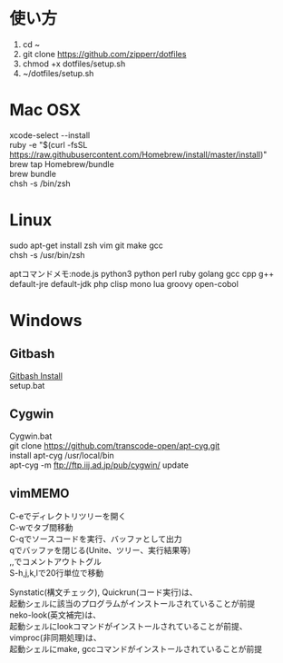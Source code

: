 #  使い方
1. cd ~
2. git clone https://github.com/zipperr/dotfiles
3. chmod +x dotfiles/setup.sh
4. ~/dotfiles/setup.sh

#  Mac OSX
xcode-select --install  
ruby -e "$(curl -fsSL https://raw.githubusercontent.com/Homebrew/install/master/install)"  
brew tap Homebrew/bundle  
brew bundle  
chsh -s /bin/zsh   

#  Linux
sudo apt-get install zsh vim git make gcc  
chsh -s /usr/bin/zsh

aptコマンドメモ:node.js python3 python perl ruby golang gcc cpp g++  
default-jre default-jdk php clisp mono lua groovy open-cobol

#  Windows
##  Gitbash
[Gitbash Install](http://gitforwindows.org)  
setup.bat  
##  Cygwin
Cygwin.bat  
git clone https://github.com/transcode-open/apt-cyg.git  
install apt-cyg /usr/local/bin  
apt-cyg -m ftp://ftp.iij.ad.jp/pub/cygwin/ update

##  vimMEMO
C-eでディレクトリツリーを開く  
C-wでタブ間移動  
C-qでソースコードを実行、バッファとして出力  
qでバッファを閉じる(Unite、ツリー、実行結果等)  
,,でコメントアウトトグル  
S-h,j,k,lで20行単位で移動

Synstatic(構文チェック), Quickrun(コード実行)は、  
起動シェルに該当のプログラムがインストールされていることが前提  
neko-look(英文補完)は、  
起動シェルにlookコマンドがインストールされていることが前提、  
vimproc(非同期処理)は、  
起動シェルにmake, gccコマンドがインストールされていることが前提

